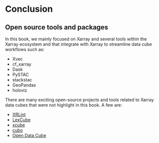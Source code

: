 # Conclusion

## Open source tools and packages
In this book, we mainly focused on Xarray and several tools within the Xarray ecosystem and that integrate with Xarray to streamline data cube workflows such as:
- Xvec  
- cf_xarray   
- Dask   
- PySTAC   
- stackstac   
- GeoPandas  
- holoviz

There are many exciting open-source projects and tools related to Xarray data cubes that were not highlight in this book. A few are:
- [XRLint](https://github.com/bcdev/xrlint)
- [LexCube](https://www.lexcube.org/)
- [xcube](https://xcube.readthedocs.io/en/latest/)
- [cubo](https://github.com/ESDS-Leipzig/cubo)
- [Open Data Cube](https://opendatacube.readthedocs.io/en/latest/index.html)
